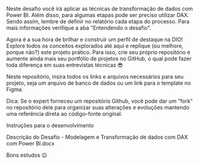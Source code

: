 Neste desafio você irá aplicar as técnicas de transformação de dados com Power BI. Além disso, para algumas etapas pode ser preciso utilizar DAX. Sendo assim, lembre de definir no relatório cada etapa do processo. Para mais informações verifique a aba "Entendendo o desafio".

Agora é a sua hora de brilhar e construir um perfil de destaque na DIO! Explore todos os conceitos explorados até aqui e replique (ou melhore, porque não?) este projeto prático. Para isso, crie seu próprio repositório e aumente ainda mais seu portfólio de projetos no GitHub, o qual pode fazer toda diferença em suas entrevistas técnicas 😎
 
Neste repositório, insira todos os links e arquivos necessários para seu projeto, seja um arquivo de banco de dados ou um link para o template no Figma.
 
Dica: Se o expert forneceu um repositório Github, você pode dar um "fork" no repositório dele para organizar suas alterações e evoluções mantendo uma referência direta ao código-fonte original.
 
Instruções para o desenvolvimento
 
Descrição do Desafio - Modelagem e Transformação de dados com DAX com Power BI.docx
 
Bons estudos 😉